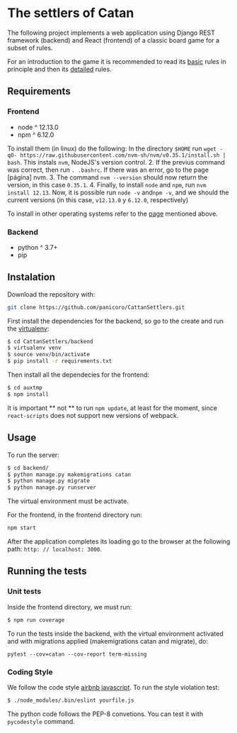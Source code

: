 # The settlers of Catan

The following project implements a web application using Django REST framework (backend) and React (frontend) of a classic board game for a subset of rules.

For an introduction to the game it is recommended to read its [basic] rules in principle and then its [detailed] rules.

[basic]: https://drive.google.com/file/d/1xAtBKKUcGGNYGmStsaMez-lXh7LsySiM/view
[detailed]: https://drive.google.com/file/d/11sOYT_F_m4w6JRAGLTlwvNwMjfuMlXPN/view

## Requirements

### Frontend 

  * node ^ 12.13.0
  * npm ^ 6.12.0

To install them (in linux) do the following: 
In the directory `$HOME` run `wget -qO- https://raw.githubusercontent.com/nvm-sh/nvm/v0.35.1/install.sh | bash`. This instals `nvm`, NodeJS's version control.
2. If the previus command was correct, then run `. .bashrc`. If there was an error, go to the page [página] nvm.
3. The command `nvm --version` should now return the version, in this case `0.35.1`.
4. Finally, to install `node` and `npm`, run `nvm install 12.13`. Now, it is possible run `node -v` and`npm -v`, and we should the current versions (in this case, `v12.13.0` y `6.12.0`, respectively)

To install in other operating systems refer to the [page] mentioned above.

[page]: https://github.com/nvm-sh/nvm#installation-and-update

### Backend

  * python ^ 3.7+
  * pip 


## Instalation

Download the repository with:

```bash
git clone https://github.com/panicoro/CattanSettlers.git
```

First install the dependencies for the backend, so go to the create and run the [virtualenv](https://virtualenv.pypa.io/en/stable/):

```bash
$ cd CattanSettlers/backend
$ virtualenv venv
$ source venv/bin/activate
$ pip install -r requirements.txt
```

Then install all the dependecies for the frontend:

```bash
$ cd auxtmp
$ npm install
```

It is important ** not ** to run `npm update`, at least for the moment, since `react-scripts` does not support new versions of webpack.

## Usage

To run the server:

```bash
$ cd backend/
$ python manage.py makemigrations catan
$ python manage.py migrate
$ python manage.py runserver
```

The virtual environment must be activate.

For the frontend, in the frontend directory run:

```bash
npm start
```
After the application completes its loading go to the browser at the following path: `http: // localhost: 3000`.

## Running the tests

### Unit tests

Inside the frontend directory, we must run:

```bash
$ npm run coverage
```

To run the tests inside the backend, with the virtual environment activated and
with migrations applied (makemigrations catan and migrate),
do:

```
pytest --cov=catan --cov-report term-missing
```

### Coding Style

We follow the code style [airbnb javascript].
To run the style violation test:

```bash
$ ./node_modules/.bin/eslint yourfile.js
```

[airbnb javascript]: https://github.com/airbnb/javascript

The python code follows the PEP-8 convetions. You can test it with ```pycodestyle``` command.
